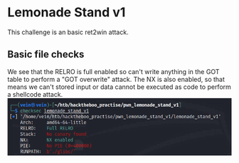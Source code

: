 # Lemonade Stand v1 

This challenge is an basic ret2win attack.

## Basic file checks

We see that the RELRO is full enabled so can't write anything in the GOT table to perform a "GOT overwrite" attack.
The NX is also enabled, so that means we can't stored input or data cannot be executed as code to perform a shellcode attack.
![Alt Text](img/checksec.png)

